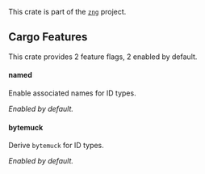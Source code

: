 <!--do doc --readme header-->
This crate is part of the [`zng`](https://github.com/zng-ui/zng?tab=readme-ov-file#crates) project.


<!--do doc --readme features-->
## Cargo Features

This crate provides 2 feature flags, 2 enabled by default.

#### named
Enable associated names for ID types.

*Enabled by default.*

#### bytemuck
Derive `bytemuck` for ID types.

*Enabled by default.*

<!--do doc --readme #SECTION-END-->


